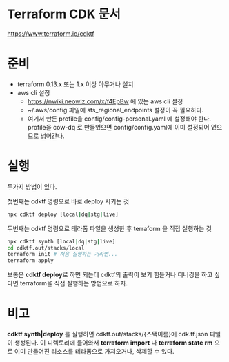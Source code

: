 # Terraform CDK 문서
https://www.terraform.io/cdktf

# 준비
- terraform 0.13.x 또는 1.x 이상 아무거나 설치
- aws cli 설정
  - https://nwiki.neowiz.com/x/f4EpBw 에 있는 aws cli 설정
  - ~/.aws/config 파일에 sts_regional_endpoints 설정이 꼭 필요하다.
  - 여기서 만든 profile을 config/config-personal.yaml 에 설정해야 한다. profile을 cow-dq 로 만들었으면 config/config.yaml에 이미 설정되어 있으므로 넘어간다.

# 실행
두가지 방법이 있다.

첫번째는 cdktf 명령으로 바로 deploy 시키는 것
```bash
npx cdktf deploy [local|dq|stg|live]
```

두번째는 cdktf 명령으로 테라폼 파일을 생성한 후 terraform 을 직접 실행하는 것
```bash
npx cdktf synth [local|dq|stg|live]
cd cdktf.out/stacks/local
terraform init # 처음 실행하는 거라면...
terraform apply
```

보통은 **cdktf deploy**로 하면 되는데 cdktf의 출력이 보기 힘들거나 디버깅을 하고 싶다면 terraform을 직접 실행하는 방법으로 하자.

# 비고
**cdktf synth|deploy** 를 실행하면 cdktf.out/stacks/{스택이름}에 cdk.tf.json 파일이 생성된다. 이 디렉토리에 들어와서 **terraform import** 나 **terraform state rm** 으로 이미 만들어진 리소스를 테라폼으로 가져오거나, 삭제할 수 있다.